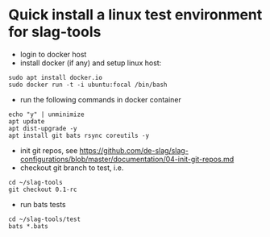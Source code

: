 # Quick install a linux test environment for slag-tools

* login to docker host
* install docker (if any) and setup linux host: 

```
sudo apt install docker.io
sudo docker run -t -i ubuntu:focal /bin/bash

```
* run the following commands in docker container
```
echo "y" | unminimize
apt update
apt dist-upgrade -y
apt install git bats rsync coreutils -y

```
* init git repos, see https://github.com/de-slag/slag-configurations/blob/master/documentation/04-init-git-repos.md
* checkout git branch to test, i.e.
```
cd ~/slag-tools
git checkout 0.1-rc

```
* run bats tests
```
cd ~/slag-tools/test
bats *.bats

```
